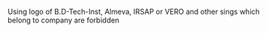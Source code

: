 Using logo of B.D-Tech-Inst, Almeva, IRSAP or VERO and other sings which belong to company are forbidden